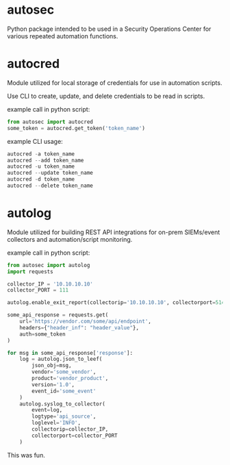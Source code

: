 # autosec
Python package intended to be used in a Security Operations Center for various repeated automation functions. 

# autocred
Module utilized for local storage of credentials for use in automation scripts.

Use CLI to create, update, and delete credentials to be read in scripts. 

example call in python script:
```python
from autosec import autocred
some_token = autocred.get_token('token_name')
```
example CLI usage:
```python
autocred -a token_name 
autocred --add token_name
autocred -u token_name
autocred --update token_name
autocred -d token_name
autocred --delete token_name
```
# autolog
Module utilized for building REST API integrations for on-prem SIEMs/event collectors and automation/script monitoring.

example call in python script:

```python
from autosec import autolog
import requests

collector_IP = '10.10.10.10'
collector_PORT = 111

autolog.enable_exit_report(collectorip='10.10.10.10', collectorport=514)

some_api_response = requests.get(
	url='https://vendor.com/some/api/endpoint',
	headers={"header_inf": "header_value"},
	auth=some_token
)

for msg in some_api_response['response']:
	log = autolog.json_to_leef(
		json_obj=msg,
		vendor='some_vendor',
		product='vendor_product',
		version='1.0',
		event_id='some_event'
	)
	autolog.syslog_to_collector(
		event=log,
		logtype='api_source',
		loglevel='INFO',
		collectorip=collector_IP,
		collectorport=collector_PORT
	)
```
This was fun. 
